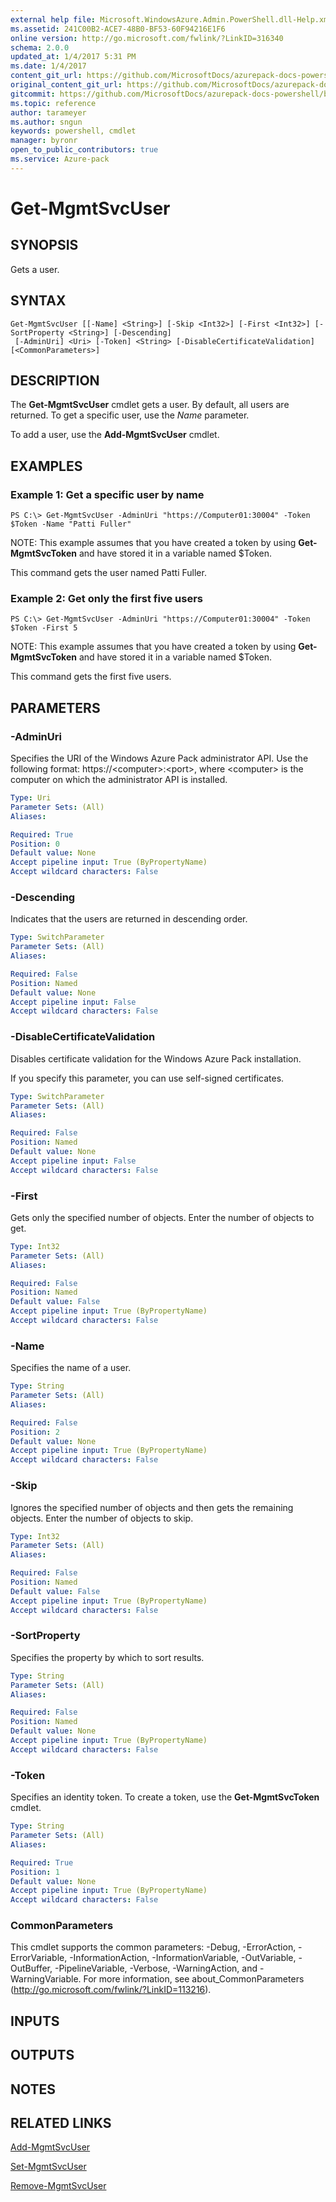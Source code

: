 ```yaml
---
external help file: Microsoft.WindowsAzure.Admin.PowerShell.dll-Help.xml
ms.assetid: 241C00B2-ACE7-48B0-BF53-60F94216E1F6
online version: http://go.microsoft.com/fwlink/?LinkID=316340
schema: 2.0.0
updated_at: 1/4/2017 5:31 PM
ms.date: 1/4/2017
content_git_url: https://github.com/MicrosoftDocs/azurepack-docs-powershell/blob/live/AzurePack-cmdlets/Administration/v1.0/Get-MgmtSvcUser.md
original_content_git_url: https://github.com/MicrosoftDocs/azurepack-docs-powershell/blob/live/AzurePack-cmdlets/Administration/v1.0/Get-MgmtSvcUser.md
gitcommit: https://github.com/MicrosoftDocs/azurepack-docs-powershell/blob/93767eba34ad89edb3696359a7595e41769e0346/AzurePack-cmdlets/Administration/v1.0/Get-MgmtSvcUser.md
ms.topic: reference
author: tarameyer
ms.author: sngun
keywords: powershell, cmdlet
manager: byronr
open_to_public_contributors: true
ms.service: Azure-pack
---
```


# Get-MgmtSvcUser

## SYNOPSIS
Gets a user.

## SYNTAX

```
Get-MgmtSvcUser [[-Name] <String>] [-Skip <Int32>] [-First <Int32>] [-SortProperty <String>] [-Descending]
 [-AdminUri] <Uri> [-Token] <String> [-DisableCertificateValidation] [<CommonParameters>]
```

## DESCRIPTION
The **Get-MgmtSvcUser** cmdlet gets a user.
By default, all users are returned.
To get a specific user, use the *Name* parameter.

To add a user, use the **Add-MgmtSvcUser** cmdlet.

## EXAMPLES

### Example 1: Get a specific user by name
```
PS C:\> Get-MgmtSvcUser -AdminUri "https://Computer01:30004" -Token $Token -Name "Patti Fuller"
```

NOTE: This example assumes that you have created a token by using **Get-MgmtSvcToken** and have stored it in a variable named $Token.

This command gets the user named Patti Fuller.

### Example 2: Get only the first five users
```
PS C:\> Get-MgmtSvcUser -AdminUri "https://Computer01:30004" -Token $Token -First 5
```

NOTE: This example assumes that you have created a token by using **Get-MgmtSvcToken** and have stored it in a variable named $Token.

This command gets the first five users.

## PARAMETERS

### -AdminUri
Specifies the URI of the Windows Azure Pack administrator API.
Use the following format: https://\<computer\>:\<port\>, where \<computer\> is the computer on which the administrator API is installed.

```yaml
Type: Uri
Parameter Sets: (All)
Aliases: 

Required: True
Position: 0
Default value: None
Accept pipeline input: True (ByPropertyName)
Accept wildcard characters: False
```

### -Descending
Indicates that the users are returned in descending order.

```yaml
Type: SwitchParameter
Parameter Sets: (All)
Aliases: 

Required: False
Position: Named
Default value: None
Accept pipeline input: False
Accept wildcard characters: False
```

### -DisableCertificateValidation
Disables certificate validation for the Windows Azure Pack installation.

If you specify this parameter, you can use self-signed certificates.

```yaml
Type: SwitchParameter
Parameter Sets: (All)
Aliases: 

Required: False
Position: Named
Default value: None
Accept pipeline input: False
Accept wildcard characters: False
```

### -First
Gets only the specified number of objects.
Enter the number of objects to get.

```yaml
Type: Int32
Parameter Sets: (All)
Aliases: 

Required: False
Position: Named
Default value: False
Accept pipeline input: True (ByPropertyName)
Accept wildcard characters: False
```

### -Name
Specifies the name of a user.

```yaml
Type: String
Parameter Sets: (All)
Aliases: 

Required: False
Position: 2
Default value: None
Accept pipeline input: True (ByPropertyName)
Accept wildcard characters: False
```

### -Skip
Ignores the specified number of objects and then gets the remaining objects.
Enter the number of objects to skip.

```yaml
Type: Int32
Parameter Sets: (All)
Aliases: 

Required: False
Position: Named
Default value: False
Accept pipeline input: True (ByPropertyName)
Accept wildcard characters: False
```

### -SortProperty
Specifies the property by which to sort results.

```yaml
Type: String
Parameter Sets: (All)
Aliases: 

Required: False
Position: Named
Default value: None
Accept pipeline input: True (ByPropertyName)
Accept wildcard characters: False
```

### -Token
Specifies an identity token.
To create a token, use the **Get-MgmtSvcToken** cmdlet.

```yaml
Type: String
Parameter Sets: (All)
Aliases: 

Required: True
Position: 1
Default value: None
Accept pipeline input: True (ByPropertyName)
Accept wildcard characters: False
```

### CommonParameters
This cmdlet supports the common parameters: -Debug, -ErrorAction, -ErrorVariable, -InformationAction, -InformationVariable, -OutVariable, -OutBuffer, -PipelineVariable, -Verbose, -WarningAction, and -WarningVariable. For more information, see about_CommonParameters (http://go.microsoft.com/fwlink/?LinkID=113216).

## INPUTS

## OUTPUTS

## NOTES

## RELATED LINKS

[Add-MgmtSvcUser](xref:Administration/v1.0/Add-MgmtSvcUser.md)

[Set-MgmtSvcUser](xref:Administration/v1.0/Set-MgmtSvcUser.md)

[Remove-MgmtSvcUser](xref:Administration/v1.0/Remove-MgmtSvcUser.md)


